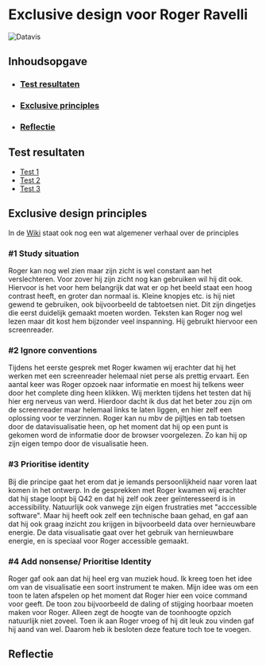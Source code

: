 # Exclusive design voor Roger Ravelli

![Datavis](https://user-images.githubusercontent.com/47485018/81056324-a6ba8100-8eca-11ea-8c51-fdfe7f1050bf.png)


## Inhoudsopgave

* ### [Test resultaten]()
* ### [Exclusive principles]()
* ### [Reflectie]()


## Test resultaten

* [Test 1](https://github.com/CountNick/web-design-1920/wiki/1.1-Eerste-gesprek-met-Roger)
* [Test 2](https://github.com/CountNick/web-design-1920/wiki/2.1-Tweede-test-met-Roger)
* [Test 3](https://github.com/CountNick/web-design-1920/wiki/3.1-Derde-test-met-Roger)

## Exclusive design principles

In de [Wiki](https://github.com/CountNick/web-design-1920/wiki/1.2-Exclusive-Design) staat ook nog een wat algemener verhaal over de principles

### #1 Study situation

Roger kan nog wel zien maar zijn zicht is wel constant aan het verslechteren. Voor zover hij zijn zicht nog kan gebruiken wil hij dit ook. Hiervoor is het voor hem belangrijk dat wat er op het beeld staat een hoog contrast heeft, en groter dan normaal is. Kleine knopjes etc. is hij niet gewend te gebruiken, ook bijvoorbeeld de tabtoetsen niet. Dit zijn dingetjes die eerst duidelijk gemaakt moeten worden. Teksten kan Roger nog wel lezen maar dit kost hem bijzonder veel inspanning. Hij gebruikt hiervoor een screenreader.

### #2 Ignore conventions

Tijdens het eerste gesprek met Roger kwamen wij erachter dat hij het werken met een screenreader helemaal niet perse als prettig ervaart. Een aantal keer was Roger opzoek naar informatie en moest hij telkens weer door het complete ding heen klikken. Wij merkten tijdens het testen dat hij hier erg nerveus van werd. Hierdoor dacht ik dus dat het beter zou zijn om de screenreader maar helemaal links te laten liggen, en hier zelf een oplossing voor te verzinnen. Roger kan nu mbv de pijltjes en tab toetsen door de datavisualisatie heen, op het moment dat hij op een punt is gekomen word de informatie door de browser voorgelezen. Zo kan hij op zijn eigen tempo door de visualisatie heen.

### #3 Prioritise identity

Bij die principe gaat het erom dat je iemands persoonlijkheid naar voren laat komen in het ontwerp. In de gesprekken met Roger kwamen wij erachter dat hij stage loopt bij Q42 en dat hij zelf ook zeer geïnteresseerd is in accessibility. Natuurlijk ook vanwege zijn eigen frustraties met "acccessible software". Maar hij heeft ook zelf een technische baan gehad, en gaf aan dat hij ook graag inzicht zou krijgen in bijvoorbeeld data over hernieuwbare energie. De data visualisatie gaat over het gebruik van hernieuwbare energie, en is speciaal voor Roger accessible gemaakt.

### #4 Add nonsense/ Prioritise Identity
Roger gaf ook aan dat hij heel erg van muziek houd. Ik kreeg toen het idee om van de visualisatie een soort instrument te maken. Mijn idee was om een toon te laten afspelen op het moment dat Roger hier een voice command voor geeft. De toon zou bijvoorbeeld de daling of stijging hoorbaar moeten maken voor Roger. Alleen zegt de hoogte van de toonhoogte opzich natuurlijk niet zoveel. Toen ik aan Roger vroeg of hij dit leuk zou vinden gaf hij aand van wel. Daarom heb ik besloten deze feature toch toe te voegen.

## Reflectie

